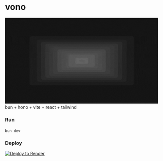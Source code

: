 # vono

![vono](./vono.gif)
bun + hono + vite + react + tailwind

### Run
`bun dev`


### Deploy
[![Deploy to Render](https://render.com/images/deploy-to-render-button.svg)](https://render.com/deploy)
